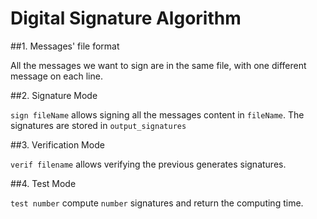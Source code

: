 # Digital Signature Algorithm


##1. Messages' file format

All the messages we want to sign are in the same file, with one different message on each line.

##2. Signature Mode

`sign fileName` allows signing all the messages content in `fileName`. The signatures are stored in `output_signatures`

##3. Verification Mode

`verif filename` allows verifying the previous generates signatures. 

##4. Test Mode

`test number` compute `number` signatures and return the computing time.

